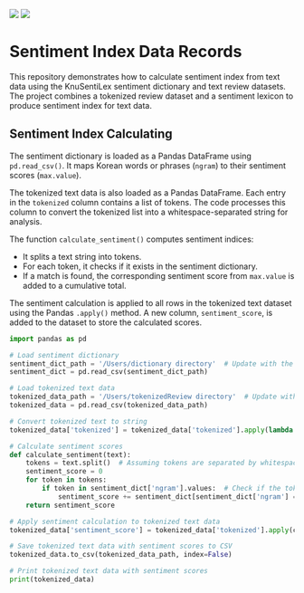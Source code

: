 <img src="https://img.shields.io/badge/Google Colab-F9ABOO?style=for-the-badge&logo=Google Colab&logoColor=white" link='https://colab.google/'> <img src="https://img.shields.io/badge/python-3776AB?style=for-the-badge&logo=python&logoColor=white">  

# Sentiment Index Data Records
This repository demonstrates how to calculate sentiment index from text data using the KnuSentiLex sentiment dictionary and text review datasets. The project combines a tokenized review dataset and a sentiment lexicon to produce sentiment index for text data.

## Sentiment Index Calculating
The sentiment dictionary is loaded as a Pandas DataFrame using `pd.read_csv()`. It maps Korean words or phrases (`ngram`) to their sentiment scores (`max.value`).

The tokenized text data is also loaded as a Pandas DataFrame. Each entry in the `tokenized` column contains a list of tokens. The code processes this column to convert the tokenized list into a whitespace-separated string for analysis.

The function `calculate_sentiment()` computes sentiment indices:
- It splits a text string into tokens.
- For each token, it checks if it exists in the sentiment dictionary.
- If a match is found, the corresponding sentiment score from `max.value` is added to a cumulative total.

The sentiment calculation is applied to all rows in the tokenized text dataset using the Pandas `.apply()` method. A new column, `sentiment_score`, is added to the dataset to store the calculated scores.

```python
import pandas as pd

# Load sentiment dictionary
sentiment_dict_path = '/Users/dictionary directory'  # Update with the correct path to the KnuSentiLex dictionary
sentiment_dict = pd.read_csv(sentiment_dict_path)

# Load tokenized text data
tokenized_data_path = '/Users/tokenizedReview directory'  # Update with the correct path to the tokenized review data
tokenized_data = pd.read_csv(tokenized_data_path)

# Convert tokenized text to string
tokenized_data['tokenized'] = tokenized_data['tokenized'].apply(lambda x: ' '.join(eval(x)))  # Convert list of tokens to string

# Calculate sentiment scores
def calculate_sentiment(text):
    tokens = text.split()  # Assuming tokens are separated by whitespace
    sentiment_score = 0
    for token in tokens:
        if token in sentiment_dict['ngram'].values:  # Check if the token exists in the sentiment dictionary
            sentiment_score += sentiment_dict[sentiment_dict['ngram'] == token]['max.value'].values[0]  # Add the sentiment score
    return sentiment_score

# Apply sentiment calculation to tokenized text data
tokenized_data['sentiment_score'] = tokenized_data['tokenized'].apply(calculate_sentiment)

# Save tokenized text data with sentiment scores to CSV
tokenized_data.to_csv(tokenized_data_path, index=False)

# Print tokenized text data with sentiment scores
print(tokenized_data)
```
